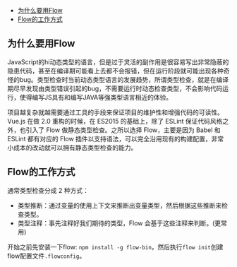 - [为什么要用Flow](#为什么要用flow)
- [Flow的工作方式](#flow的工作方式)

## 为什么要用Flow
 
JavaScript的hi动态类型的语言，但是过于灵活的副作用是很容易写出非常隐蔽的隐患代码，甚至在编译期可能看上去都不会报错，但在运行阶段就可能出现各种奇怪的bug。类型检查时当前动态类型语言的发展趋势，所谓类型检查，就是在编译期尽早发现由类型错误引起的bug，不需要运行时动态检查类型，不会影响代码运行，使得编写JS具有和编写JAVA等强类型语言相近的体验。

项⽬越复杂就越需要通过⼯具的⼿段来保证项⽬的维护性和增强代码的可读性。 Vue.js 在做 2.0 重构的时候，在 ES2015 的基础上，除了 ESLint 保证代码⻛格之外，也引⼊了 Flow 做静态类型检查。之所以选择 Flow，主要是因为 Babel 和 ESLint 都有对应的 Flow 插件以⽀持语法，可以完全沿⽤现有的构建配置，⾮常⼩成本的改动就可以拥有静态类型检查的能⼒。


## Flow的工作方式

通常类型检查分成 2 种⽅式：
- 类型推断：通过变量的使⽤上下⽂来推断出变量类型，然后根据这些推断来检查类型。
- 类型注释：事先注释好我们期待的类型，Flow 会基于这些注释来判断。(更常用)

开始之前先安装一下flow: `npm install -g flow-bin`，然后执行`flow init`创建flow配置文件`.flowconfig`。


